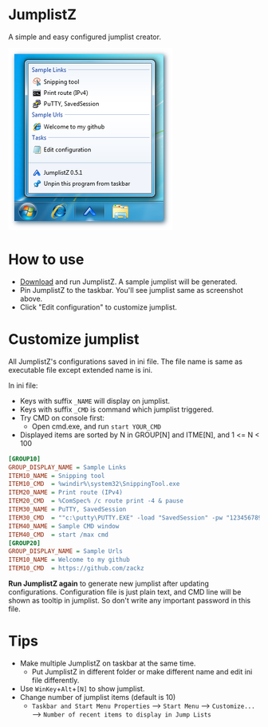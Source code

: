 JumplistZ
=========

A simple and easy configured jumplist creator.

![screenshot](https://github.com/zackz/JumplistZ/raw/master/res/screenshot.png)

How to use
==========

* [Download](https://github.com/zackz/JumplistZ/tree/master/distribution) and run JumplistZ.
A sample jumplist will be generated.
* Pin JumplistZ to the taskbar. You'll see jumplist same as screenshot above.
* Click "Edit configuration" to customize jumplist.

Customize jumplist
==================

All JumplistZ's configurations saved in ini file. The file name is same as executable
file except extended name is ini.

In ini file:

* Keys with suffix `_NAME` will display on jumplist.
* Keys with suffix `_CMD` is command which jumplist triggered.
* Try CMD on console first:
  * Open cmd.exe, and run `start YOUR_CMD`
* Displayed items are sorted by N in GROUP[N] and ITME[N], and 1 <= N < 100

```ini
[GROUP10]
GROUP_DISPLAY_NAME = Sample Links
ITEM10_NAME = Snipping tool
ITEM10_CMD  = %windir%\system32\SnippingTool.exe
ITEM20_NAME = Print route (IPv4)
ITEM20_CMD  = %ComSpec% /c route print -4 & pause
ITEM30_NAME = PuTTY, SavedSession
ITEM30_CMD  = ""c:\putty\PUTTY.EXE" -load "SavedSession" -pw "1234567890""
ITEM40_NAME = Sample CMD window
ITEM40_CMD  = start /max cmd
[GROUP20]
GROUP_DISPLAY_NAME = Sample Urls
ITEM10_NAME = Welcome to my github
ITEM10_CMD  = https://github.com/zackz
```

**Run JumplistZ again** to generate new jumplist after updating configurations.
Configuration file is just plain text, and CMD line will be shown as tooltip in
jumplist. So don't write any important password in this file.

Tips
====

* Make multiple JumplistZ on taskbar at the same time.
  * Put JumplistZ in different folder or make different name and edit ini file differently.
* Use `WinKey`+`Alt`+`[N]` to show jumplist.
* Change number of jumplist items (default is 10)
  * `Taskbar and Start Menu Properties` --> `Start Menu` --> `Customize...` -->
`Number of recent items to display in Jump Lists`

